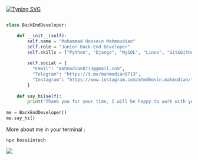 [![Typing SVG](https://readme-typing-svg.demolab.com?font=Poppins%E2%80%8E&weight=900&size=29&pause=1000&color=0A0FD2&background=FBFBFB00&width=435&lines=Hi%2C+I'm+Mohammad+Hossein+;Junior+Back-End+Developer)](https://git.io/typing-svg)

```python

class BackEndDeveloper:

    def __init__(self):
        self.name = "Mohammad Hossein Mahmoudian"
        self.role = "Junior Back-End Developer"
        self.skills = ["Python", "Django", "MySQL", "Linux", "Git&GitHub", "Basics Network&Security"]
        
        self.social = {
          "Email": "mahmodian8713@gmail.com",
          "Telegram": "https://t.me/mahmodian8713",
          "Instagram": "https://www.instagram.com/mhmdhosin.mahmodian/"
        }
        
    def say_hi(self):
        print("Thank you for your time, I will be happy to work with you")
        
me = BackEndDeveloper()
me.say_hi()
```
More about me in your terminal :

```
npx hoseiintech
```

[![](https://visitcount.itsvg.in/api?id=HoseiinTech&label=Profile%20Views&icon=0&pretty=false)](https://visitcount.itsvg.in)

<!---
HoseiinTech/HoseiinTech is a ✨ special ✨ repository because its `README.md` (this file) appears on your GitHub profile.
You can click the Preview link to take a look at your changes.
--->

